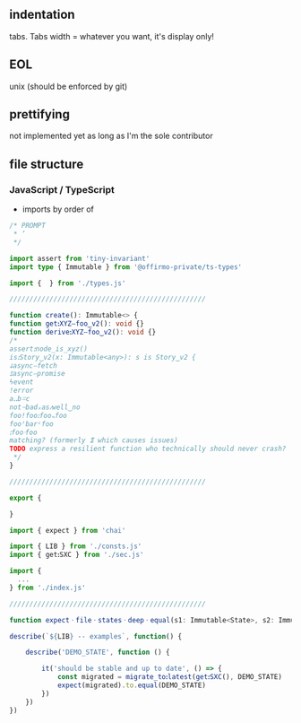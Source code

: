 
## indentation
tabs. Tabs width = whatever you want, it's display only!

## EOL
unix (should be enforced by git)

## prettifying
not implemented yet as long as I'm the sole contributor

## file structure

### JavaScript / TypeScript

* imports by order of

```ts
/* PROMPT
 * ’
 */

import assert from 'tiny-invariant'
import type { Immutable } from '@offirmo-private/ts-types'

import {  } from './types.js'

/////////////////////////////////////////////////

function create(): Immutable<> {
function getꓽXYZⵧfoo‿v2(): void {}
function deriveꓽXYZⵧfoo‿v2(): void {}
/*
assertꓽnode_is_xyz()
isꓽStory‿v2(x: Immutable<any>): s is Story‿v2 {
ↆasyncⵧfetch
ೱasyncⵧpromise
ϟevent
ǃerror
aꓺbꘌc
notᝍbadₓasⳇwell‿no
fooǃfooꓽfoo𖾚foo
fooꜛbarꜜfoo
ꓽfooᐧfoo
matching? (formerly 𝝣 which causes issues)
TODO express a resilient function who technically should never crash?
 */
}

/////////////////////////////////////////////////

export {

}

```

```ts
import { expect } from 'chai'

import { LIB } from './consts.js'
import { getꓽSXC } from './sec.js'

import {
  ...
} from './index.js'

/////////////////////////////////////////////////

function expectㆍfileㆍstatesㆍdeepㆍequal(s1: Immutable<State>, s2: Immutable<State>, should_log = true): void {}

describe(`${LIB} -- examples`, function() {

	describe('DEMO_STATE', function () {

		it('should be stable and up to date', () => {
			const migrated = migrate_toꓽlatest(getꓽSXC(), DEMO_STATE)
			expect(migrated).to.equal(DEMO_STATE)
		})
	})
})

```

